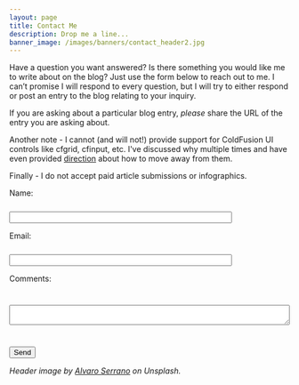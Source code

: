 ```yaml
---
layout: page
title: Contact Me
description: Drop me a line...
banner_image: /images/banners/contact_header2.jpg
---
```


Have a question you want answered? Is there something you would like me to write about on the blog? Just use the form below to reach out to me. I can’t promise I will respond to every question, but I will try to either respond or post an entry to the blog relating to your inquiry.

If you are asking about a particular blog entry, *please* share the URL of the entry you are asking about.

Another note - I cannot (and will not!) provide support for ColdFusion UI controls like cfgrid, cfinput, etc. I've discussed why multiple times and have even provided [direction](https://github.com/cfjedimaster/ColdFusion-UI-the-Right-Way) about how to move away from them.

Finally - I do not accept paid article submissions or infographics.

<script>
document.addEventListener("DOMContentLoaded", function() {

	var $sub = $("#_subject");
	$("#email").on("input", function() {
		$sub.val("Blog Contact Form (" + $(this).val() + ")");
	});
	
}, false);
</script>

<style>
label {
	display: inline-block;
	width: 200px;
	padding-bottom:25px;
}
input[type=text], input[type=email] {
	width: 400px;
}
input[type=submit] {
	margin-top:25px;
}
textarea {
	width: 100%;
}
</style>

<form method="POST" id="contactform" data-netlify="true" name="contact" action="/thankyou">

<label for="contact_name">Name: </label>
<input type="text" name="name" id="contact_name" required><br/>

<label for="email">Email: </label>
<input type="email" name="_replyto" id="email" required><br/>

<label for="contact_comments">Comments: </label><br/>
<textarea name="comments" id="contact_comments" required></textarea>

<p>	
<input type="submit" value="Send" id="contactSubmit">
</p>

</form>

<i>Header image by <a href="https://unsplash.com/photos/hjwKMkehBco?utm_source=unsplash&utm_medium=referral&utm_content=creditCopyText">Alvaro Serrano</a> on Unsplash.</i>